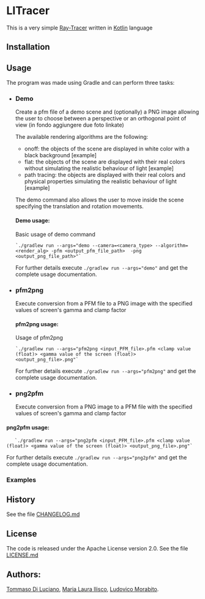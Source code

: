 # LITracer
This is a very simple [Ray-Tracer](https://developer.nvidia.com/discover/ray-tracing#:~:text=Ray%20tracing%20is%20a%20rendering,%2C%20shadows%2C%20and%20indirect%20lighting.) written in [Kotlin](https://en.wikipedia.org/wiki/Kotlin_(programming_language)) language 

## Installation

## Usage
The program was made using Gradle and can perform three tasks:

 - ### Demo  
     
   Create a pfm file of a demo scene and (optionally) a PNG image allowing the user to choose between a perspective or an orthogonal point of view
   (in fondo aggiungere due foto linkate) 

   The available rendering algorithms are the following:
   - onoff:         the objects of the scene are displayed in white color with a black background
      [example]
   - flat:          the objects of the scene are displayed with their real colors without simulating the realistic behaviour of light
      [example]
   - path tracing:  the objects are displayed with their real colors and physical properties simulating the realistic behaviour of light
      [example]

   The demo command also allows the user to move inside the scene specifying the translation and rotation movements.

   #### Demo usage:
   Basic usage of demo command
   
       `./gradlew run --args="demo --camera=<camera_type> --algorithm=<render_alg> -pfm <output_pfm_file_path>  -png <output_png_file_path>"`


   For further details execute `./gradlew run --args="demo"` and get the complete usage documentation.
   

   
 - ### pfm2png
      Execute conversion from a PFM file to a PNG image with the specified values of screen's gamma and clamp factor

   #### pfm2png usage:
   Usage of pfm2png
   
       `./gradlew run --args="pfm2png <input_PFM_file>.pfm <clamp value (float)> <gamma value of the screen (float)> <output_png_file>.png"`
   

   For further details execute `./gradlew run --args="pfm2png"` and get the complete usage documentation.


 - ### png2pfm
    Execute conversion from a PNG image to a PFM file with the specified values of screen's gamma and clamp factor

  #### png2pfm usage:

       `./gradlew run --args="png2pfm <input_PFM_file>.pfm <clamp value (float)> <gamma value of the screen (float)> <output_png_file>.png"`
   

   For further details execute `./gradlew run --args="png2pfm"` and get the complete usage documentation.



### Examples


## History

See the file [CHANGELOG.md](https://github.com/TommiDL/LITracer/blob/master/CHANGELOG.md)

## License
The code is released under the Apache License version 2.0. See the file [LICENSE.md](https://github.com/TommiDL/LITracer/blob/master/LICENSE)

## Authors: 
[Tommaso Di Luciano](https://github.com/TommiDL),
[Maria Laura Ilisco](https://github.com/marialaurailisco),
[Ludovico Morabito](https://github.com/Ludovico-Morabito).
